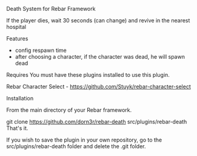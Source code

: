 Death System for Rebar Framework

If the player dies, wait 30 seconds (can change) and revive in the nearest hospital

Features

- config respawn time
- after choosing a character, if the character was dead, he will spawn dead

Requires
You must have these plugins installed to use this plugin.

Rebar Character Select - https://github.com/Stuyk/rebar-character-select

Installation

From the main directory of your Rebar framework.

git clone https://github.com/dorn3r/rebar-death src/plugins/rebar-death
That's it.

If you wish to save the plugin in your own repository, go to the src/plugins/rebar-death folder and delete the .git folder.
